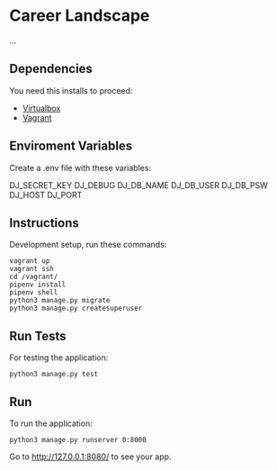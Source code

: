 # Career Landscape

...

## Dependencies

You need this installs to proceed:

- [Virtualbox](https://www.virtualbox.org/)
- [Vagrant](https://www.vagrantup.com/)

## Enviroment Variables

Create a .env file with these variables:

DJ_SECRET_KEY
DJ_DEBUG
DJ_DB_NAME
DJ_DB_USER
DJ_DB_PSW
DJ_HOST
DJ_PORT

## Instructions

Development setup, run these commands:

```
vagrant up
vagrant ssh
cd /vagrant/
pipenv install
pipenv shell
python3 manage.py migrate
python3 manage.py createsuperuser
```

## Run Tests

For testing the application:

```
python3 manage.py test
```


## Run

To run the application:

```
python3 manage.py runserver 0:8000
```

Go to http://127.0.0.1:8080/ to see your app.
